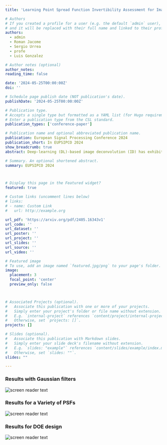 ```yaml
---
title: 'Learning Point Spread Function Invertibility Assessment for Image Deconvolution'

# Authors
# If you created a profile for a user (e.g. the default `admin` user), write the username (folder name) here
# and it will be replaced with their full name and linked to their profile.
authors:
  - admin
  - Roman Jacome
  - Sergio Urrea
  - profe
  - Luis Gonzalez

# Author notes (optional)
author_notes:
reading_time: false

date: '2024-05-25T00:00:00Z'
doi: ''

# Schedule page publish date (NOT publication's date).
publishDate: '2024-05-25T00:00:00Z'

# Publication type.
# Accepts a single type but formatted as a YAML list (for Hugo requirements).
# Enter a publication type from the CSL standard.
publication_types: ['conference-paper']

# Publication name and optional abbreviated publication name.
publication: European Signal Processing Conference 2024
publication_short: In EUPSIPCO 2024
show_breadcrumb: true
abstract: Deep-learning (DL)-based image deconvolution (ID) has exhibited remarkable recovery performance, surpassing traditional linear methods. However, unlike traditional ID approaches that rely on analytical properties of the point spread function (PSF) to achieve high recovery performance—such as specific spectrum properties or small conditional numbers in the convolution matrix—DL techniques lack quantifiable metrics for evaluating PSF suitability for DL-assisted recovery. Aiming to enhance deconvolution quality, we propose a metric that employs a non-linear approach to learn the invertibility of an arbitrary PSF using a neural network by mapping it to a unit impulse. A lower discrepancy between the mapped PSF and a unit impulse indicates a higher likelihood of successful inversion by a DL network. Our findings reveal that this metric correlates with high recovery performance in  DL and traditional methods, thereby serving as an effective regularizer in deconvolution tasks.  This approach reduces the computational complexity over conventional condition number assessments and is a differentiable process. These useful properties allow its application in designing diffractive optical elements through end-to-end (E2E) optimization, achieving invertible PSFs, and outperforming the E2E baseline framework.

# Summary. An optional shortened abstract.
summary: EUPSIPCO 2024



# Display this page in the Featured widget?
featured: true

# Custom links (uncomment lines below)
# links:
# - name: Custom Link
#   url: http://example.org

url_pdf: 'https://arxiv.org/pdf/2405.16343v1'
url_code: ''
url_dataset: ''
url_poster: ''
url_project: ''
url_slides: ''
url_source: ''
url_video: ''

# Featured image
# To use, add an image named `featured.jpg/png` to your page's folder.
image:
  placement: 3
  focal_point: 'center'
  preview_only: false



# Associated Projects (optional).
#   Associate this publication with one or more of your projects.
#   Simply enter your project's folder or file name without extension.
#   E.g. `internal-project` references `content/project/internal-project/index.md`.
#   Otherwise, set `projects: []`.
projects: []

# Slides (optional).
#   Associate this publication with Markdown slides.
#   Simply enter your slide deck's filename without extension.
#   E.g. `slides: "example"` references `content/slides/example/index.md`.
#   Otherwise, set `slides: ""`.
slides: ""

---
```


### Results with Gaussian filters
![screen reader text](/PSFinv/results1.png "")

### Results for a Variety of PSFs
![screen reader text](/PSFinv/results2.png "")

### Results for DOE design
![screen reader text](/PSFinv/results3.png "Comparative results illustrating the impact of incorporating the proposed invertibility metric into the E2E optimization loss function for ID.")
